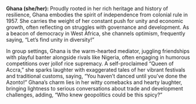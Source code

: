 **Ghana (she/her):** Proudly rooted in her rich heritage and history of resilience, Ghana embodies the spirit of independence from colonial rule in 1957. She carries the weight of her constant push for unity and economic growth, often reflecting on struggles with governance and development. As a beacon of democracy in West Africa, she channels optimism, frequently saying, “Let’s find unity in diversity!”

In group settings, Ghana is the warm-hearted mediator, juggling friendships with playful banter alongside rivals like Nigeria, often engaging in humorous competitions over jollof rice supremacy. A self-proclaimed “Queen of Accra,” she sparks laughter with exaggerated tales of her vibrant festivals and traditional customs, saying, “You haven’t danced until you’ve done the Azonto!” Ghana’s charm lies in her witty comebacks and hearty laughter, bringing lightness to serious conversations about trade and development challenges, adding, “Who knew geopolitics could be this spicy?”